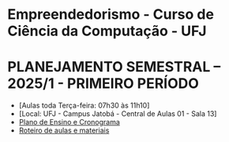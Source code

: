 # Empreendedorismo - Curso de Ciência da Computação - UFJ

# PLANEJAMENTO SEMESTRAL – 2025/1 - PRIMEIRO PERÍODO

- [Aulas toda Terça-feira: 07h30 às 11h10]
- [Local: UFJ - Campus Jatobá - Central de Aulas 01 - Sala 13]
- [Plano de Ensino e Cronograma](documentos/plano_ensino_empreendedorismo_2025.pdf)
- [Roteiro de aulas e materiais](documentos/roteiro.md)
